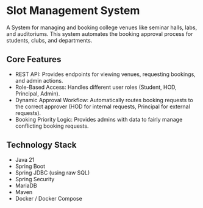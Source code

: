 # Slot Management System

A System for managing and booking college venues like seminar halls, labs, and auditoriums. This system automates the booking approval process for students, clubs, and departments.
## Core Features
 * REST API: Provides endpoints for viewing venues, requesting bookings, and admin actions.
 * Role-Based Access: Handles different user roles (Student, HOD, Principal, Admin).
 * Dynamic Approval Workflow: Automatically routes booking requests to the correct approver (HOD for internal requests, Principal for external requests).
 * Booking Priority Logic: Provides admins with data to fairly manage conflicting booking requests.

## Technology Stack
 * Java 21
 * Spring Boot
 * Spring JDBC (using raw SQL)
 * Spring Security
 * MariaDB
 * Maven
 * Docker / Docker Compose
